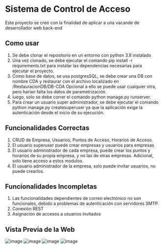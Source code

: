 # Sistema de Control de Acceso

Este proyecto se creó con la finalidad de aplicar a una vacande de desarrollador web back-end

## Como usar

1. Se debe clonar el repositorio en un entorno con python 3.8 instalado
2. Una vez clonado, se debe ejecutar el comando pip install -r requirements.txt para instalar las dependencias necesarias para ejecutar el proyecto.
3. Como base de datos, se usa postgresSQL, se debe crear una DB con nombre CDA y restaurar con el archivo localizado en /RestauracionDB/DB-CDA
Opcional a ello se puede usar cualquier otra, pero harian falta los datos de parametrización.
4. luego, solo se debe correr el comando python manage.py runserver.
5. Para crear un usuario super administrador, se debe ejecutar el comando python manage.py createsuperuser ya que la aplicación exige la autenticación desde el inicio de su ejecución.

## Funcionalidades Correctas
1. CRUD de Empresa, Usuarios, Puntos de Acceso, Horarios de Acceso.
2. El usuario superuser puede crear empresas y usuarios para empresas
3. El usuario administrador de cada empresa, puede crear los puntos y horarios de su propia empresa, y no las de otras empresas. Adicional, solo tiene acceso a estos modulos.
4. El usuario administrador de la empresa, solo puede invitar usuarios, no puede crearlos.


## Funcionalidades Incompletas
1. Las funcionalidades dependientes de correo electrónico no son funcionales, debido a problemas de autenticación con servidores SMTP.
2. Conexión REST
3. Asignación de accesos a usuarios invitados

## Vista Previa de la Web
![image](https://user-images.githubusercontent.com/37114980/164785407-f5b2abba-c736-4c5b-9756-9f0d2565c0b6.png)
![image](https://user-images.githubusercontent.com/37114980/164785513-29e78f20-d8e8-46b2-8643-0e0f139aad69.png)
![image](https://user-images.githubusercontent.com/37114980/164785535-38b7c5d6-9de9-42b9-b15b-77c36043140b.png)
![image](https://user-images.githubusercontent.com/37114980/164785589-f78b949c-4bad-46d2-8c35-ceaae12532bf.png)



